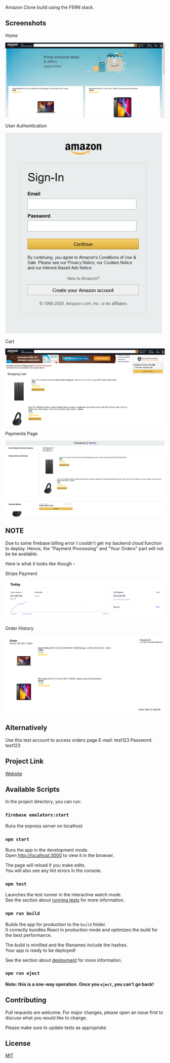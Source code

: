 Amazon Clone build using the FERN stack.

## Screenshots

Home 

![](home.png)

User Authentication

![](signin.png)


Cart 

![](checkout.png)


Payments Page

![](paymentpage.png)


## NOTE
Due to some firebase billing error I couldn't get my backend cloud function to deploy. Hence, the "Payment Processing" and "Your Orders" part will not be be available. 

Here is what it looks like though - 

Stripe Payment

![](payments.png)

Order History

![](orders.png)

## Alternatively
Use this test account to access orders page
E-mail: test123
Password: test123

## Project Link
[Website](https://tex-uwu.web.app/)

## Available Scripts

In the project directory, you can run:

### `firebase emulators:start`
Runs the express server on localhost

### `npm start`

Runs the app in the development mode.\
Open [http://localhost:3000](http://localhost:3000) to view it in the browser.

The page will reload if you make edits.\
You will also see any lint errors in the console.

### `npm test`

Launches the test runner in the interactive watch mode.\
See the section about [running tests](https://facebook.github.io/create-react-app/docs/running-tests) for more information.

### `npm run build`

Builds the app for production to the `build` folder.\
It correctly bundles React in production mode and optimizes the build for the best performance.

The build is minified and the filenames include the hashes.\
Your app is ready to be deployed!

See the section about [deployment](https://facebook.github.io/create-react-app/docs/deployment) for more information.

### `npm run eject`

**Note: this is a one-way operation. Once you `eject`, you can’t go back!**

## Contributing
Pull requests are welcome. For major changes, please open an issue first to discuss what you would like to change.

Please make sure to update tests as appropriate.

## License
[MIT](https://choosealicense.com/licenses/mit/)
